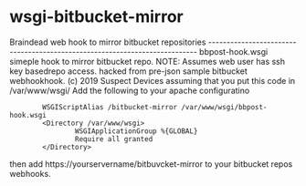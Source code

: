 # wsgi-bitbucket-mirror
Braindead web hook to mirror bitbucket repositories
--------------------------------------------------------------------------- bbpost-hook.wsgi
 simeple hook to mirror bitbucket repo.
 NOTE: Assumes web user has ssh key basedrepo access.
 hacked from pre-json sample bitbucket webhookhook.
 (c) 2019 Suspect Devices
 assuming that you put this code in /var/www/wsgi/
 Add the following to your apache configuratino 
``` 
        WSGIScriptAlias /bitbucket-mirror /var/www/wsgi/bbpost-hook.wsgi
        <Directory /var/www/wsgi>
                WSGIApplicationGroup %{GLOBAL}
                Require all granted
        </Directory> 
 ```
 then add https://yourservername/bitbuvcket-mirror to your bitbucket repos webhooks.
